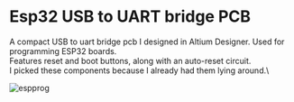 # Esp32 USB to UART bridge PCB
A compact USB to uart bridge pcb I designed in Altium Designer. Used for programming ESP32 boards.\
Features reset and boot buttons, along with an auto-reset circuit.\
I picked these components because I already had them lying around.\

![espprog](https://github.com/TimBilliet/esp32-usb-uart-progammer/assets/47719114/811846dc-2219-4f46-8c1b-110fef5574d5)
